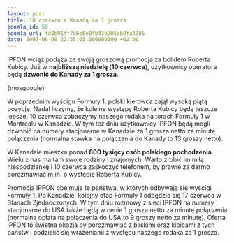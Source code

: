 ```yaml
---
layout: post
title: 10 czerwca z Kanadą za 1 grosza
joomla_id: 50
joomla_url: fd0b91ff7d6c6e84b43b205ab0fa40b5
date: 2007-06-09 22:55:05.000000000 +02:00
---
```

IPFON wciąż podąża ze swoją groszową promocją za bolidem Roberta Kubicy. Już w <strong>najbliższą niedzielę</strong> (<strong>10 czerwca</strong>), użytkownicy operatora będą <strong>dzwonić do Kanady za 1 grosza</strong>.<p>{mosgoogle}</p><p>W poprzednim wyścigu Formuły 1, polski kierowca zajął wysoką piątą pozycję. Nadal liczymy, że kolejne występy Roberta Kubicy będą jeszcze lepsze. 10 czerwca zobaczymy naszego rodaka na torach Formuły 1 w Montrealu w Kanadzie. W tym też dniu użytkownicy IPFON będą mogli dzwonić na numery stacjonarne w Kanadzie za 1 grosza netto za minutę połączenia (normalna stawka na połączenia do Kanady to 13 groszy netto).</p>  <p>W Kanadzie mieszka ponad <strong>800 tysięcy os&oacute;b polskiego pochodzenia</strong>. Wielu z nas ma tam swoje rodziny i znajomych. Warto zrobić im miłą niespodziankę i 10 czerwca zaskoczyć telefonem, by prawie za darmo porozmawiać m.in. o występie Roberta Kubicy.</p>  <p>Promocja IPFON obejmuje te państwa, w kt&oacute;rych odbywają się wyścigi Formuły 1. Po Kanadzie, kolejny etap Formuły 1 odbędzie się 17 czerwca w Stanach Zjednoczonych. W tym dniu rozmowy z sieci IPFON na numery stacjonarne do USA także będą w cenie 1 grosza netto za minutę połączenia (normalna opłata na połączenia do USA to 9 groszy netto za minutę). Oferta IPFON to świetna okazja by porozmawiać z bliskimi oraz kibicami z tych państw i podzielić się wrażeniami z występu naszego rodaka za 1 grosza.</p>
